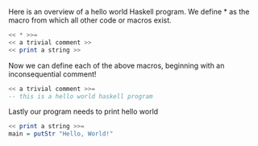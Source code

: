 Here is an overview of a hello world Haskell program. 
We define * as the macro from which all other code or macros exist.
```Haskell
<< * >>=
<< a trivial comment >>
<< print a string >>
```
Now we can define each of the above macros,
beginning with an inconsequential comment!
```Haskell
<< a trivial comment >>=
-- this is a hello world haskell program
```
Lastly our program needs to print hello world
```Haskell
<< print a string >>=
main = putStr "Hello, World!"
```
